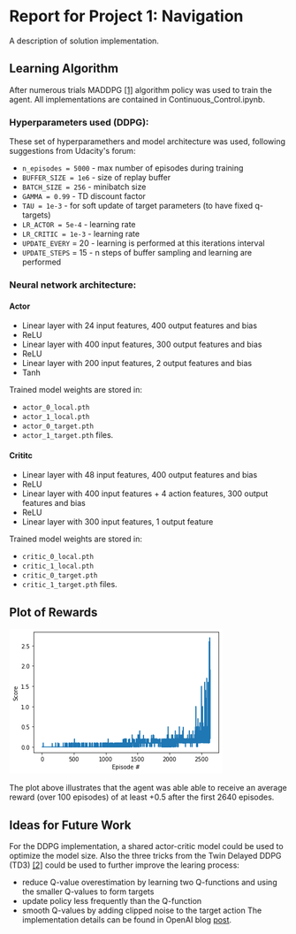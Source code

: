 Report for Project 1: Navigation
=====================

A description of solution implementation.

## Learning Algorithm

After numerous trials MADDPG [[1]](https://arxiv.org/abs/1706.02275) algorithm policy was used to train the agent. All implementations are contained in Continuous_Control.ipynb.

### Hyperparameters used (DDPG):

These set of hyperparamethers and model architecture was used, following suggestions from Udacity's forum:

- `n_episodes = 5000` - max number of episodes during training
- `BUFFER_SIZE = 1e6` - size of replay buffer
- `BATCH_SIZE = 256` - minibatch size
- `GAMMA = 0.99` - TD discount factor
- `TAU = 1e-3` - for soft update of target parameters (to have fixed q-targets)
- `LR_ACTOR = 5e-4` - learning rate
- `LR_CRITIC = 1e-3` - learning rate
- `UPDATE_EVERY` = 20 - learning is performed at this iterations interval
- `UPDATE_STEPS` = 15 - n steps of buffer sampling and learning are performed

### Neural network architecture:
#### Actor
 - Linear layer with 24 input features, 400 output features and bias
 - ReLU
 - Linear layer with 400 input features, 300 output features and bias
 - ReLU
 - Linear layer with 200 input features, 2 output features and bias
 - Tanh

 Trained model weights are stored in:
 - `actor_0_local.pth`
 - `actor_1_local.pth`
 - `actor_0_target.pth`
 - `actor_1_target.pth`
 files.

#### Crititc
 - Linear layer with 48 input features, 400 output features and bias
 - ReLU
 - Linear layer with 400 input features + 4 action features, 300 output features and bias
 - ReLU
 - Linear layer with 300 input features, 1 output feature

 Trained model weights are stored in:
 - `critic_0_local.pth`
 - `critic_1_local.pth`
 - `critic_0_target.pth`
 - `critic_1_target.pth`
 files.

## Plot of Rewards

![Plot of rewards of MADDPG](output.png)

The plot above illustrates that the agent was able able to receive an average reward (over 100 episodes) of at least +0.5 after the first 2640 episodes.

## Ideas for Future Work

For the DDPG implementation, a shared actor-critic model could be used to optimize the model size. Also the three tricks from the Twin Delayed DDPG (TD3) [[2]](https://spinningup.openai.com/en/latest/algorithms/td3.html) could be used to further improve the learing process:
- reduce Q-value overestimation by learning two Q-functions and using the smaller Q-values to form targets
- update policy less frequently than the Q-function
- smooth Q-values by adding clipped noise to the target action
The implementation details can be found in OpenAI blog [post](https://spinningup.openai.com/en/latest/algorithms/td3.html).
